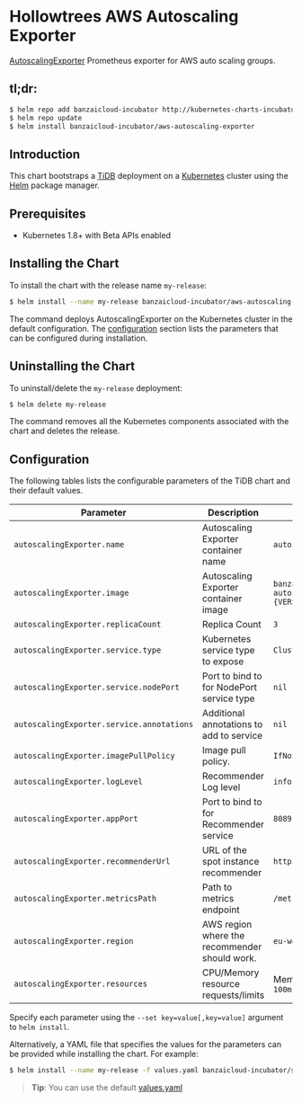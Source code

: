 # Hollowtrees AWS Autoscaling Exporter

[AutoscalingExporter](https://github.com/banzaicloud/aws-autoscaling-exporter) Prometheus exporter for AWS auto scaling groups.

## tl;dr:

```bash
$ helm repo add banzaicloud-incubator http://kubernetes-charts-incubator.banzaicloud.com
$ helm repo update
$ helm install banzaicloud-incubator/aws-autoscaling-exporter
```

## Introduction

This chart bootstraps a [TiDB](https://github.com/banzaicloud/banzai-charts/incubator/aws-autoscaling-exporter) deployment on a [Kubernetes](http://kubernetes.io) cluster using the [Helm](https://helm.sh) package manager.

## Prerequisites

- Kubernetes 1.8+ with Beta APIs enabled

## Installing the Chart

To install the chart with the release name `my-release`:

```bash
$ helm install --name my-release banzaicloud-incubator/aws-autoscaling-exporter
```

The command deploys AutoscalingExporter on the Kubernetes cluster in the default configuration. The [configuration](#configuration) section lists the parameters that can be configured during installation.

## Uninstalling the Chart

To uninstall/delete the `my-release` deployment:

```bash
$ helm delete my-release
```

The command removes all the Kubernetes components associated with the chart and deletes the release.

## Configuration

The following tables lists the configurable parameters of the TiDB chart and their default values.

|               Parameter                     |                          Description                         |                       Default                     |
| ------------------------------------------- | ------------------------------------------------------------ | ------------------------------------------------- |
| `autoscalingExporter.name`                  | Autoscaling Exporter container name                          | `autoscalingExporter`                             |
| `autoscalingExporter.image`                 | Autoscaling Exporter container image                         | `banzaicloud/aws-autoscaling-exporter:{VERSION}`  |
| `autoscalingExporter.replicaCount`          | Replica Count                                                | `3`                                               |
| `autoscalingExporter.service.type`          | Kubernetes service type to expose                            | `ClusterIP`                                       |
| `autoscalingExporter.service.nodePort`      | Port to bind to for NodePort service type                    | `nil`                                             |
| `autoscalingExporter.service.annotations`   | Additional annotations to add to service                     | `nil`                                             |
| `autoscalingExporter.imagePullPolicy`       | Image pull policy.                                           | `IfNotPresent`                                    |
| `autoscalingExporter.logLevel`              | Recommender Log level                                        | `info`                                            |
| `autoscalingExporter.appPort`               | Port to bind to for Recommender service                      | `8089`                                            |
| `autoscalingExporter.recommenderUrl`        | URL of the spot instance recommender                         | `http://localhost:9090`                           |
| `autoscalingExporter.metricsPath`           | Path to metrics endpoint                                     | `/metrics`                                        |
| `autoscalingExporter.region`                | AWS region where the recommender should work.                | `eu-west-1`                                       |
| `autoscalingExporter.resources`             | CPU/Memory resource requests/limits                          | Memory: `256Mi`, CPU: `100m`                      |
      
Specify each parameter using the `--set key=value[,key=value]` argument to `helm install`. 

Alternatively, a YAML file that specifies the values for the parameters can be provided while installing the chart. For example:

```bash
$ helm install --name my-release -f values.yaml banzaicloud-incubator/spot-recommender
```

> **Tip**: You can use the default [values.yaml](values.yaml)


```